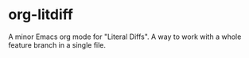 # org-litdiff
A minor Emacs org mode for "Literal Diffs". A way to work with a whole feature branch in a single file.

